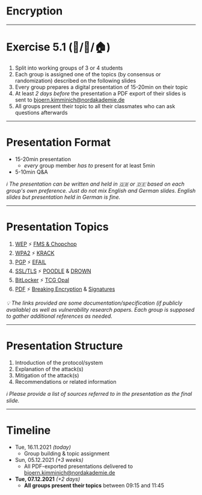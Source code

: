 <!-- theme: default -->
<!-- paginate: true -->
<!-- footer: Copyright (c) by **Bjoern Kimminich** | Licensed under [CC-BY-SA 4.0](https://creativecommons.org/licenses/by-sa/4.0/) | modified by **Philipp Bandow** -->

# Encryption

---

# Exercise 5.1 (:handshake:/:pencil:/:house:)

1. Split into working groups of 3 or 4 students
2. Each group is assigned one of the topics (by consensus or
   randomization) described on the following slides
3. Every group prepares a digital presentation of 15-20min on their
   topic
4. At least _2 days before_ the presentation a PDF export of their
   slides is sent to <bjoern.kimminich@nordakademie.de>
5. All groups present their topic to all their classmates who can ask
   questions afterwards

---

# Presentation Format

* 15-20min presentation
  * _every_ group member _has to_ present for at least 5min
* 5-10min Q&A

_:information_source: The presentation can be written and held in :uk:
or :de: based on each group's own preference. Just do not mix English
and German slides. English slides but presentation held in German is
fine._

---

# Presentation Topics

1. [WEP](http://www.ieee802.org/11/Documents/DocumentArchives/1994_docs/1194249_scan.pdf)
   :zap:
   [FMS & Chopchop](https://matthieu.io/dl/wifi-attacks-wep-wpa.pdf)
2. [WPA2](https://en.wikipedia.org/wiki/IEEE_802.11i-2004) :zap:
   [KRACK](https://www.krackattacks.com/)
3. [PGP](https://tools.ietf.org/html/rfc4880) :zap:
   [EFAIL](https://efail.de/)
4. [SSL/TLS](https://tools.ietf.org/html/rfc5246) :zap:
   [POODLE](https://www.openssl.org/~bodo/ssl-poodle.pdf) &
   [DROWN](https://drownattack.com/)
5. [BitLocker](https://docs.microsoft.com/en-us/windows/security/information-protection/bitlocker/bitlocker-overview)
   :zap:
   [TCG Opal](https://www.ru.nl/publish/pages/909282/draft-paper.pdf)
6. [PDF](https://www.adobe.com/content/dam/acom/en/devnet/flashplayer/pdfs/adobe_supplement_iso32000.pdf)
   :zap:
   [Breaking Encryption](https://www.pdf-insecurity.org/download/paper-pdf_encryption-ccs2019.pdf)
   &
   [Signatures](https://www.pdf-insecurity.org/download/paper-pdf-signatures-ccs2019.pdf)

_:bulb: The links provided are some documentation/specification (if
publicly available) as well as vulnerability research papers. Each group
is supposed to gather additional references as needed._

---

# Presentation Structure

1. Introduction of the protocol/system
2. Explanation of the attack(s)
3. Mitigation of the attack(s)
4. Recommendations or related information

_:information_source: Please provide a list of sources referred to in
the presentation as the final slide._

---

# Timeline

* Tue, 16.11.2021 _(today)_
  * Group building & topic assignment
* Sun, 05.12.2021 _(+3 weeks)_
  * All PDF-exported presentations delivered to
    <bjoern.kimminich@nordakademie.de>
* **Tue, 07.12.2021** _(+2 days)_
  * **All groups present their topics** between 09:15 and 11:45
